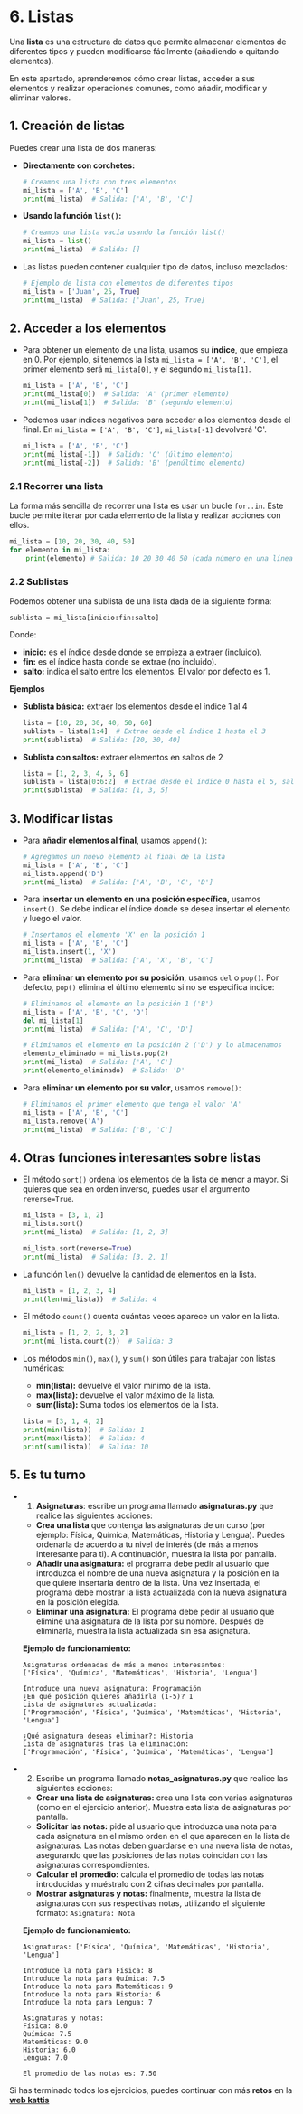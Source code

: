 # 6. Listas

Una **lista** es una estructura de datos que permite almacenar elementos de diferentes tipos y pueden modificarse fácilmente (añadiendo o quitando elementos).

En este apartado, aprenderemos cómo crear listas, acceder a sus elementos y realizar operaciones comunes, como añadir, modificar y eliminar valores.

## 1. Creación de listas

Puedes crear una lista de dos maneras:

* **Directamente con corchetes:**

    ```py
    # Creamos una lista con tres elementos
    mi_lista = ['A', 'B', 'C']
    print(mi_lista)  # Salida: ['A', 'B', 'C']    
    ```

* **Usando la función `list()`:**

    ```py
    # Creamos una lista vacía usando la función list()
    mi_lista = list()
    print(mi_lista)  # Salida: []
    ```

* Las listas pueden contener cualquier tipo de datos, incluso mezclados:

    ```py
    # Ejemplo de lista con elementos de diferentes tipos
    mi_lista = ['Juan', 25, True]  
    print(mi_lista)  # Salida: ['Juan', 25, True]
    ```

## 2. Acceder a los elementos

* Para obtener un elemento de una lista, usamos su **índice**, que empieza en 0. Por ejemplo, si tenemos la lista `mi_lista = ['A', 'B', 'C']`, el primer elemento será `mi_lista[0]`, y el segundo `mi_lista[1]`.

    ```py
    mi_lista = ['A', 'B', 'C']
    print(mi_lista[0])  # Salida: 'A' (primer elemento)
    print(mi_lista[1])  # Salida: 'B' (segundo elemento)
    ```

* Podemos usar índices negativos para acceder a los elementos desde el final. En `mi_lista = ['A', 'B', 'C']`, `mi_lista[-1]` devolverá 'C'.

    ```py
    mi_lista = ['A', 'B', 'C']
    print(mi_lista[-1])  # Salida: 'C' (último elemento)
    print(mi_lista[-2])  # Salida: 'B' (penúltimo elemento)
    ```

### 2.1 Recorrer una lista 

La forma más sencilla de recorrer una lista es usar un bucle `for..in`. Este bucle permite iterar por cada elemento de la lista y realizar acciones con ellos.

```py
mi_lista = [10, 20, 30, 40, 50]
for elemento in mi_lista:
    print(elemento) # Salida: 10 20 30 40 50 (cada número en una línea diferente)
```

### 2.2 Sublistas

Podemos obtener una sublista de una lista dada de la siguiente forma:

`sublista = mi_lista[inicio:fin:salto]`

Donde: 
* **inicio:** es el índice desde donde se empieza a extraer (incluido).
* **fin:** es el índice hasta donde se extrae (no incluido).
* **salto:** indica el salto entre los elementos. El valor por defecto es 1.

**Ejemplos**

* **Sublista básica:** extraer los elementos desde el índice 1 al 4

    ```py
    lista = [10, 20, 30, 40, 50, 60]
    sublista = lista[1:4]  # Extrae desde el índice 1 hasta el 3
    print(sublista)  # Salida: [20, 30, 40]
    ```

* **Sublista con saltos:** extraer elementos en saltos de 2

    ```py
    lista = [1, 2, 3, 4, 5, 6]
    sublista = lista[0:6:2]  # Extrae desde el índice 0 hasta el 5, saltando de 2 en 2
    print(sublista)  # Salida: [1, 3, 5]
    ```

## 3. Modificar listas

* Para **añadir elementos al final**, usamos `append()`:
  
    ```py
    # Agregamos un nuevo elemento al final de la lista
    mi_lista = ['A', 'B', 'C']
    mi_lista.append('D')
    print(mi_lista)  # Salida: ['A', 'B', 'C', 'D']
    ```

* Para **insertar un elemento en una posición específica**, usamos `insert()`. Se debe indicar el índice donde se desea insertar el elemento y luego el valor.

    ```py
    # Insertamos el elemento 'X' en la posición 1
    mi_lista = ['A', 'B', 'C']
    mi_lista.insert(1, 'X')  
    print(mi_lista)  # Salida: ['A', 'X', 'B', 'C']    
    ```

* Para **eliminar un elemento por su posición**, usamos `del` o `pop()`. Por defecto, `pop()` elimina el último elemento si no se especifica índice:

    ```py
    # Eliminamos el elemento en la posición 1 ('B')
    mi_lista = ['A', 'B', 'C', 'D']
    del mi_lista[1]
    print(mi_lista)  # Salida: ['A', 'C', 'D']

    # Eliminamos el elemento en la posición 2 ('D') y lo almacenamos
    elemento_eliminado = mi_lista.pop(2)
    print(mi_lista)  # Salida: ['A', 'C']
    print(elemento_eliminado)  # Salida: 'D'
    ```

* Para **eliminar un elemento por su valor**, usamos `remove()`:

    ```py
    # Eliminamos el primer elemento que tenga el valor 'A'
    mi_lista = ['A', 'B', 'C']
    mi_lista.remove('A')
    print(mi_lista)  # Salida: ['B', 'C']
    ```

## 4. Otras funciones interesantes sobre listas

* El método `sort()` ordena los elementos de la lista de menor a mayor. Si quieres que sea en orden inverso, puedes usar el argumento `reverse=True`.

    ```py
    mi_lista = [3, 1, 2]
    mi_lista.sort()
    print(mi_lista)  # Salida: [1, 2, 3]

    mi_lista.sort(reverse=True)
    print(mi_lista)  # Salida: [3, 2, 1]
    ```

* La función `len()` devuelve la cantidad de elementos en la lista.

    ```py
    mi_lista = [1, 2, 3, 4]
    print(len(mi_lista))  # Salida: 4
    ```

* El método `count()` cuenta cuántas veces aparece un valor en la lista.

    ```py
    mi_lista = [1, 2, 2, 3, 2]
    print(mi_lista.count(2))  # Salida: 3
    ```

* Los métodos `min()`, `max()`, y `sum()` son útiles para trabajar con listas numéricas:
    * **min(lista):** devuelve el valor mínimo de la lista.
    * **max(lista):** devuelve el valor máximo de la lista.
    * **sum(lista):** Suma todos los elementos de la lista.

    ```py
    lista = [3, 1, 4, 2]
    print(min(lista))  # Salida: 1
    print(max(lista))  # Salida: 4
    print(sum(lista))  # Salida: 10
    ```

## 5. Es tu turno

* 1. **Asignaturas**: escribe un programa llamado **asignaturas.py** que realice las siguientes acciones:
    * **Crea una lista** que contenga las asignaturas de un curso (por ejemplo: Física, Química, Matemáticas, Historia y Lengua). Puedes ordenarla de acuerdo a tu nivel de interés (de más a menos interesante para ti). A continuación, muestra la lista por pantalla.
    * **Añadir una asignatura:** el programa debe pedir al usuario que introduzca el nombre de una nueva asignatura y la posición en la que quiere insertarla dentro de la lista. Una vez insertada, el programa debe mostrar la lista actualizada con la nueva asignatura en la posición elegida.
    * **Eliminar una asignatura:** El programa debe pedir al usuario que elimine una asignatura de la lista por su nombre. Después de eliminarla, muestra la lista actualizada sin esa asignatura.

    **Ejemplo de funcionamiento:** 

    ```
    Asignaturas ordenadas de más a menos interesantes:
    ['Física', 'Química', 'Matemáticas', 'Historia', 'Lengua']

    Introduce una nueva asignatura: Programación
    ¿En qué posición quieres añadirla (1-5)? 1
    Lista de asignaturas actualizada:
    ['Programación', 'Física', 'Química', 'Matemáticas', 'Historia', 'Lengua']

    ¿Qué asignatura deseas eliminar?: Historia
    Lista de asignaturas tras la eliminación:
    ['Programación', 'Física', 'Química', 'Matemáticas', 'Lengua']
    ```

* 2. Escribe un programa llamado **notas_asignaturas.py** que realice las siguientes acciones:
    * **Crear una lista de asignaturas:** crea una lista con varias asignaturas (como en el ejercicio anterior). Muestra esta lista de asignaturas por pantalla.
    * **Solicitar las notas:** pide al usuario que introduzca una nota para cada asignatura en el mismo orden en el que aparecen en la lista de asignaturas. Las notas deben guardarse en una nueva lista de notas, asegurando que las posiciones de las notas coincidan con las asignaturas correspondientes.
    * **Calcular el promedio:** calcula el promedio de todas las notas introducidas y muéstralo con 2 cifras decimales por pantalla.
    * **Mostrar asignaturas y notas:** finalmente, muestra la lista de asignaturas con sus respectivas notas, utilizando el siguiente formato: `Asignatura: Nota`

    **Ejemplo de funcionamiento:**
           
    ```
    Asignaturas: ['Física', 'Química', 'Matemáticas', 'Historia', 'Lengua']

    Introduce la nota para Física: 8
    Introduce la nota para Química: 7.5
    Introduce la nota para Matemáticas: 9
    Introduce la nota para Historia: 6
    Introduce la nota para Lengua: 7

    Asignaturas y notas:
    Física: 8.0
    Química: 7.5
    Matemáticas: 9.0
    Historia: 6.0
    Lengua: 7.0

    El promedio de las notas es: 7.50
    ```

Si has terminado todos los ejercicios, puedes continuar con más **retos** en la [**web kattis**](https://open.kattis.com/)


